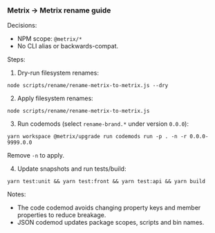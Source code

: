 ### Metrix → Metrix rename guide

Decisions:

- NPM scope: `@metrix/*`
- No CLI alias or backwards-compat.

Steps:

1. Dry-run filesystem renames:

```
node scripts/rename/rename-metrix-to-metrix.js --dry
```

2. Apply filesystem renames:

```
node scripts/rename/rename-metrix-to-metrix.js
```

3. Run codemods (select `rename-brand.*` under version `0.0.0`):

```
yarn workspace @metrix/upgrade run codemods run -p . -n -r 0.0.0-9999.0.0
```

Remove `-n` to apply.

4. Update snapshots and run tests/build:

```
yarn test:unit && yarn test:front && yarn test:api && yarn build
```

Notes:

- The code codemod avoids changing property keys and member properties to reduce breakage.
- JSON codemod updates package scopes, scripts and bin names.
